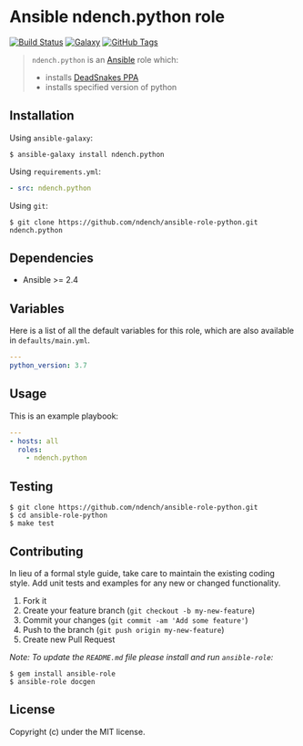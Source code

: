 # Ansible ndench.python role

[![Build Status](https://img.shields.io/travis/ndench/ansible-role-python.svg)](https://travis-ci.org/ndench/ansible-role-python)
[![Galaxy](http://img.shields.io/badge/galaxy-ndench.python-blue.svg)](https://galaxy.ansible.com/ndench/python)
[![GitHub Tags](https://img.shields.io/github/tag/ndench/ansible-role-python.svg)](https://github.com/ndench/ansible-role-python)


> `ndench.python` is an [Ansible](http://www.ansible.com) role which:
>
> * installs [DeadSnakes PPA](https://launchpad.net/~deadsnakes/+archive/ubuntu/ppa)
> * installs specified version of python

## Installation

Using `ansible-galaxy`:

```shell
$ ansible-galaxy install ndench.python
```

Using `requirements.yml`:

```yaml
- src: ndench.python
```

Using `git`:

```shell
$ git clone https://github.com/ndench/ansible-role-python.git ndench.python
```

## Dependencies

* Ansible >= 2.4

## Variables

Here is a list of all the default variables for this role, which are also available in `defaults/main.yml`.

```yaml
---
python_version: 3.7

```


## Usage

This is an example playbook:

```yaml
---
- hosts: all
  roles:
    - ndench.python

```


## Testing

```shell
$ git clone https://github.com/ndench/ansible-role-python.git
$ cd ansible-role-python
$ make test
```

## Contributing
In lieu of a formal style guide, take care to maintain the existing coding style. Add unit tests and examples for any new or changed functionality.

1. Fork it
2. Create your feature branch (`git checkout -b my-new-feature`)
3. Commit your changes (`git commit -am 'Add some feature'`)
4. Push to the branch (`git push origin my-new-feature`)
5. Create new Pull Request

*Note: To update the `README.md` file please install and run `ansible-role`:*

```shell
$ gem install ansible-role
$ ansible-role docgen
```

## License
Copyright (c)  under the MIT license.
